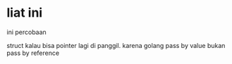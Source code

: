 # liat ini
ini percobaan

struct kalau bisa pointer lagi di panggil. karena golang pass by value bukan pass by reference